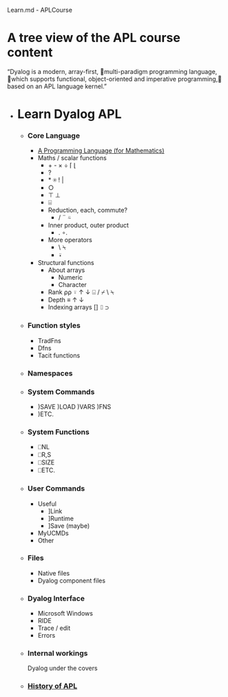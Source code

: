 Learn.md - APLCourse

# A tree view of the APL course content

“Dyalog is a modern, array-first, multi-paradigm programming language, which supports functional, object-oriented and imperative programming, based on an APL language kernel.”

- # Learn Dyalog APL
  - ### Core Language
    - [A Programming Language (for Mathematics)](APL.ipynb)
    - Maths / scalar functions
      - \+ \- × ÷ ⌈ ⌊
      - ?
      - \* ⍟ ! |
      - ○
      - ⊤ ⊥
      - ⌹
      - Reduction, each, commute?
        - / ¨ ⍨
      - Inner product, outer product
        - . ∘.
      - More operators
        - \ ⍀
        - ⍣
    - Structural functions
      - About arrays
        - Numeric
        - Character
      - Rank
        ⍴⍴ ⍤ ↑ ↓
        ⌺
        / ⌿ \ ⍀
      - Depth
        ≡ ↑ ↓
      - Indexing arrays
        [] ⌷ ⊃
  - ### Function styles
    - TradFns
    - Dfns
    - Tacit functions
  - ### Namespaces
  - ### System Commands
    - )SAVE )LOAD )VARS )FNS
    - )ETC.
  - ### System Functions
    - ⎕NL
    - ⎕R,S
    - ⎕SIZE
    - ⎕ETC.
  - ### User Commands
    - Useful
      - ]Link
      - ]Runtime
      - ]Save (maybe)
    - MyUCMDs
    - Other
  - ### Files
    - Native files
    - Dyalog component files
  - ### Dyalog Interface
    - Microsoft Windows
    - RIDE
    - Trace / edit
    - Errors
  - ### Internal workings
    Dyalog under the covers
  - ### [History of APL](History.md)